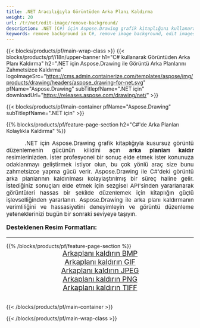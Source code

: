 ```yaml
---
title: .NET Aracılığıyla Görüntüden Arka Planı Kaldırma
weight: 20
url: /tr/net/edit-image/remove-background/
description: .NET (C#) için Aspose.Drawing grafik kitaplığını kullanarak görüntülerden arka planı kaldırma
keywords: remove background in C#, remove image background, edit images in C#, graphic library .NET için, remove background from images
---
```


{{< blocks/products/pf/main-wrap-class >}}
{{< blocks/products/pf/i18n/upper-banner h1="C# kullanarak Görüntüden Arka Planı Kaldırma" h2=".NET için Aspose.Drawing ile Görüntü Arka Planlarını Zahmetsizce Kaldırma" logoImageSrc="https://cms.admin.containerize.com/templates/aspose/img/products/drawing/headers/aspose_drawing-for-net.svg" pfName="Aspose.Drawing" subTitlepfName=".NET için" downloadUrl="https://releases.aspose.com/drawing/net/" >}}

{{< blocks/products/pf/main-container pfName="Aspose.Drawing" subTitlepfName=".NET için" >}}

{{% blocks/products/pf/feature-page-section  h2="C#'de Arka Planları Kolaylıkla Kaldırma" %}}
<p align="justify" style="text-indent:50px;font-size:15px;">
.NET için Aspose.Drawing grafik kitaplığıyla kusursuz görüntü düzenlemenin gücünün kilidini açın <b>arka planları kaldır</b> resimlerinizden. İster profesyonel bir sonuç elde etmek ister konunuza odaklanmayı geliştirmek istiyor olun, bu çok yönlü araç size bunu zahmetsizce yapma gücü verir. Aspose.Drawing ile C#'deki görüntü arka planlarının kaldırılması kolaylaştırılmış bir süreç haline gelir. İstediğiniz sonuçları elde etmek için sezgisel API'sinden yararlanarak görüntüleri hassas bir şekilde düzenlemek için kitaplığın güçlü işlevselliğinden yararlanın. Aspose.Drawing ile arka planı kaldırmanın verimliliğini ve hassasiyetini deneyimleyin ve görüntü düzenleme yeteneklerinizi bugün bir sonraki seviyeye taşıyın.</p>

<h3 style="margin-top:16px;">
Desteklenen Resim Formatları:
</h3>

<hr/>
{{% /blocks/products/pf/feature-page-section %}}
<div class="container-fluid productfamilypage bg-gray">
    <div class="convertypes bg-gray agp-content section">
        <div class="container">
		    <div class="row other-converters" style="font-size: 19px;text-align:center;">
		        <div class='col-md-3 other-converter remove-lp remove-rp'><a href="bmp/" style="padding:15px;">Arkaplanı kaldırın BMP</a></div>
                <div class='col-md-3 other-converter remove-lp remove-rp'><a href="gif/" style="padding:15px;">Arkaplanı kaldırın GIF</a></div>
                <div class='col-md-3 other-converter remove-lp remove-rp'><a href="jpeg/" style="padding:15px;">Arkaplanı kaldırın JPEG</a></div>
                <div class='col-md-3 other-converter remove-lp remove-rp'><a href="png/" style="padding:15px;">Arkaplanı kaldırın PNG</a></div>
                <div class='col-md-3 other-converter remove-lp remove-rp'><a href="tiff/" style="padding:15px;">Arkaplanı kaldırın TIFF</a></div>
            </div>
        </div>
    </div>
</div>
<br/>

{{< /blocks/products/pf/main-container >}}

{{< /blocks/products/pf/main-wrap-class >}}
